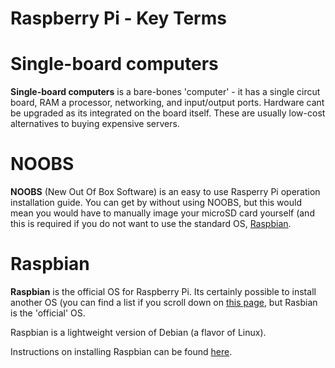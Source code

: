 # Raspberry Pi - Key Terms

# Single-board computers

**Single-board computers** is a bare-bones 'computer' - it has a single circut board, RAM a processor, networking, and input/output ports. Hardware cant be upgraded as its integrated on the board itself. These are usually low-cost alternatives to buying expensive servers.

# NOOBS

**NOOBS** (New Out Of Box Software) is an easy to use Rasperry Pi operation installation guide. You can get by without using NOOBS, but this would mean you would have to manually image your microSD card yourself (and this is required if you do not want to use the standard OS, [Raspbian](operating_systems/raspberry_pi/raspberry_pi_key_terms?id=raspbian).

# Raspbian

**Raspbian** is the official OS for Raspberry Pi. Its certainly possible to install another OS (you can find a list if you scroll down on [this page](https://www.raspberrypi.org/downloads/), but Rasbian is the 'official' OS.

Raspbian is a lightweight version of Debian (a flavor of Linux).

Instructions on installing Raspbian can be found [here](operating_systems/raspberry_pi/raspberry_pi_install?id=installation-of-raspbian).